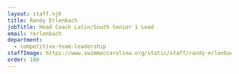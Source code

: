 ```yaml
---
layout: staff.njk
title: Randy Erlenbach
jobTitle: Head Coach Latin/South Senior 1 Lead
email: rerlenbach
department:
  - competitive-team-leadership
staffImage: https://www.swimmaccarolina.org/static/staff/randy-erlenbach.jpg
order: 100
---
```


